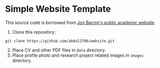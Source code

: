 # Simple Website Template

This source code is borrowed from [Jon Barron's public academic website](https://jonbarron.info/).

1. Clone this repository:
```
git clone https://github.com/abdul2706/website.git
```
2. Place CV and other PDF files in `data` directory.
3. Place profile photo and research project related images in `images` directory.
